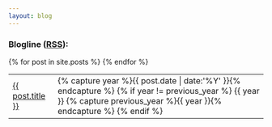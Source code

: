 ```yaml
---
layout: blog
---
```

### Blogline ([RSS](/blog/feed/)):

<table class="post_list">
  {% for post in site.posts %}
    <tr>
      <td class="post_link"><a href="{{ post.url }}">{{ post.title }}</a></td>
      <td class="post_date">
        {% capture year %}{{ post.date | date:'%Y' }}{% endcapture %}
          {% if year != previous_year %}
            {{ year }}
          {% capture previous_year %}{{ year }}{% endcapture %}
        {% endif %}
      </td>
    </tr>
  {% endfor %}
</table>
